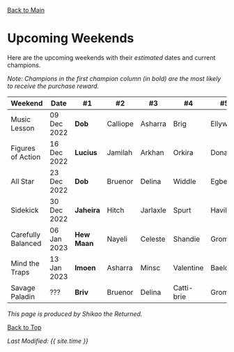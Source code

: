 [Back to Main](index.md)

# Upcoming Weekends

Here are the upcoming weekends with their *estimated* dates and current champions.

*Note: Champions in the first champion column (in bold) are the most likely to receive the purchase reward.*

| Weekend | Date | #1 | #2 | #3 | #4 | #5 | Reward |
|---|---|---|---|---|---|---|---|
| Music Lesson | 09 Dec 2022 | **Dob** | Calliope | Asharra | Brig | Ellywick | Golden Epic |
| Figures of Action | 16 Dec 2022 | **Lucius** | Jamilah | Arkhan | Orkira | Donaar | Golden Epic |
| All Star | 23 Dec 2022 | **Dob** | Bruenor | Delina | Widdle | Egbert | Golden Epic |
| Sidekick | 30 Dec 2022 | **Jaheira** | Hitch | Jarlaxle | Spurt | Havilar | Golden Epic |
| Carefully Balanced | 06 Jan 2023 | **Hew Maan** | Nayeli | Celeste | Shandie | Gromma | Golden Epic |
| Mind the Traps | 13 Jan 2023 | **Imoen** | Asharra | Minsc | Valentine | Baeloth | Golden Epic |
| Savage Paladin | ??? | **Briv** | Bruenor | Delina | Catti-brie | Gromma | Golden Epic |

*This page is produced by Shikao the Returned.*

[Back to Top](#top)

*Last Modified: {{ site.time }}*